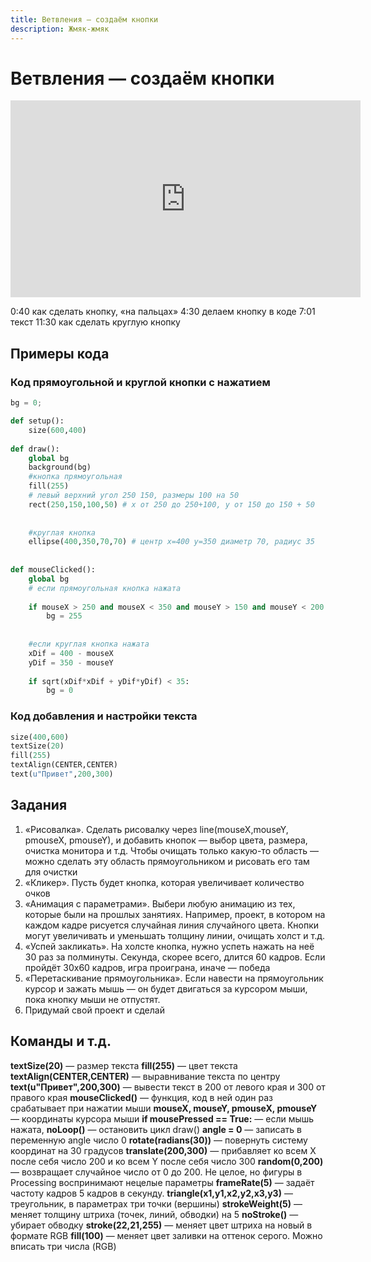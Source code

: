 ```yaml
---
title: Ветвления — создаём кнопки
description: Жмяк-жмяк
---
```


# Ветвления — создаём кнопки

<iframe width="560" height="315" src="https://www.youtube.com/embed/K8f7Lhy1uHM" frameborder="0" allow="accelerometer; autoplay; clipboard-write; encrypted-media; gyroscope; picture-in-picture" allowfullscreen></iframe>

0:40 как сделать кнопку, «на пальцах»
4:30 делаем кнопку в коде
7:01 текст
11:30 как сделать круглую кнопку

## Примеры кода

### Код прямоугольной и круглой кнопки с нажатием

```python
bg = 0;

def setup():
    size(600,400)
    
def draw():
    global bg
    background(bg)
    #кнопка прямоугольная
    fill(255)
    # левый верхний угол 250 150, размеры 100 на 50
    rect(250,150,100,50) # x от 250 до 250+100, y от 150 до 150 + 50  
    
    
    #круглая кнопка
    ellipse(400,350,70,70) # центр х=400 y=350 диаметр 70, радиус 35
    
    
def mouseClicked():
    global bg
    # если прямоугольная кнопка нажата
    
    if mouseX > 250 and mouseX < 350 and mouseY > 150 and mouseY < 200:
        bg = 255
        
    
    #если круглая кнопка нажата
    xDif = 400 - mouseX
    yDif = 350 - mouseY
    
    if sqrt(xDif*xDif + yDif*yDif) < 35:
        bg = 0

```

### Код добавления и настройки текста
```python
size(400,600)
textSize(20)
fill(255)
textAlign(CENTER,CENTER)
text(u"Привет",200,300)
```

## Задания

1. «Рисовалка». Сделать рисовалку через line(mouseX,mouseY, pmouseX, pmouseY), и добавить кнопок — выбор цвета, размера, очистка монитора и т.д. Чтобы очищать только какую-то область — можно сделать эту область прямоугольником и рисовать его там для очистки
2. «Кликер». Пусть будет кнопка, которая увеличивает количество очков
3. «Анимация с параметрами». Выбери любую анимацию из тех, которые были на прошлых занятиях. Например, проект, в котором на каждом кадре рисуется случайная линия случайного цвета. Кнопки могут увеличивать и уменьшать толщину линии, очищать холст и т.д.
4. «Успей закликать». На холсте кнопка, нужно успеть нажать на неё 30 раз за полминуты. Секунда, скорее всего, длится 60 кадров. Если пройдёт 30х60 кадров, игра проиграна, иначе — победа
5. «Перетаскивание прямоугольника». Если навести на прямоугольник курсор и зажать мышь — он будет двигаться за курсором мыши, пока кнопку мыши не отпустят.
6. Придумай свой проект и сделай

## Команды и т.д.

**textSize(20)** — размер текста
**fill(255)** — цвет текста
**textAlign(CENTER,CENTER)** — выравнивание текста по центру
**text(u"Привет",200,300)** — вывести текст в 200 от левого края и 300 от правого края
**mouseClicked()**  — функция, код в ней один раз срабатывает при нажатии мыши
**mouseX, mouseY, pmouseX, pmouseY** — координаты курсора мыши 
**if mousePressed == True:** — если мышь нажата, 
    **noLoop()** — остановить цикл draw() 
**angle = 0** — записать в переменную angle число 0
**rotate(radians(30))** — повернуть систему координат на 30 градусов
**translate(200,300)** — прибавляет ко всем X после себя число 200 и ко всем Y после себя число 300
**random(0,200)** — возвращает случайное число от 0 до 200. Не целое, но фигуры в Processing воспринимают нецелые параметры
**frameRate(5)** — задаёт частоту кадров 5 кадров в секунду.
**triangle(x1,y1,x2,y2,x3,y3)** — треугольник, в параметрах три точки (вершины)
**strokeWeight(5)** — меняет толщину штриха (точек, линий, обводки) на 5
**noStroke()** — убирает обводку
**stroke(22,21,255)** — меняет цвет штриха на новый в формате RGB
**fill(100)** — меняет цвет заливки на оттенок серого. Можно вписать три числа (RGB)
